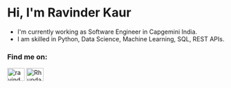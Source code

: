  
#  Hi, I'm Ravinder Kaur
 
- I'm currently working as Software Engineer in Capgemini India.
- I am skilled in Python, Data Science, Machine Learning, SQL, REST APIs.
  

### Find me on:

<p align="left">
<a href="https://www.linkedin.com/in/ravinder-kaur001" target="blank"><img align="center" src="https://raw.githubusercontent.com/rahuldkjain/github-profile-readme-generator/master/src/images/icons/Social/linked-in-alt.svg" alt="ravinder-kaur001" height="30" width="40" /></a>
 <a href="https://leetcode.com/Rhundal0917/" target="blank"><img align="center" src="https://raw.githubusercontent.com/rahuldkjain/github-profile-readme-generator/master/src/images/icons/Social/leet-code.svg" alt="Rhundal0917" height="30" width="40" /></a> 
</p>
<!--
**ravinderh17/ravinderh17** is a ✨ _special_ ✨ repository because its `README.md` (this file) appears on your GitHub profile.

Here are some ideas to get you started:
### Languages and Frameworks:
[![My Skills](https://skillicons.dev/icons?i=js,react,tailwind,java,py,mysql,nodejs)](https://skillicons.dev)

- 🔭 I’m currently working on ...
- 🌱 I’m currently learning ...
- 👯 I’m looking to collaborate on ...
- 🤔 I’m looking for help with ...
- 💬 Ask me about ...
- 📫 How to reach me: ...
- 😄 Pronouns: ...
- ⚡ Fun fact: ...
-->
